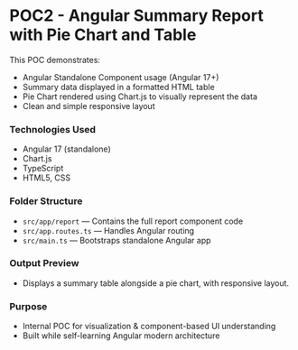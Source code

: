 # POC2 - Angular Summary Report with Pie Chart and Table

This POC demonstrates:

- Angular Standalone Component usage (Angular 17+)
- Summary data displayed in a formatted HTML table
- Pie Chart rendered using Chart.js to visually represent the data
- Clean and simple responsive layout

### Technologies Used
- Angular 17 (standalone)
- Chart.js
- TypeScript
- HTML5, CSS

### Folder Structure
- `src/app/report` — Contains the full report component code
- `src/app.routes.ts` — Handles Angular routing
- `src/main.ts` — Bootstraps standalone Angular app

### Output Preview
- Displays a summary table alongside a pie chart, with responsive layout.

### Purpose
- Internal POC for visualization & component-based UI understanding
- Built while self-learning Angular modern architecture

